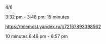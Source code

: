 4/6

3:32 pm - 3:48 pm: 15 minutes 

https://telemost.yandex.ru/j/72167893398562

10 minutes 6:46 pm - 6:57 pm

